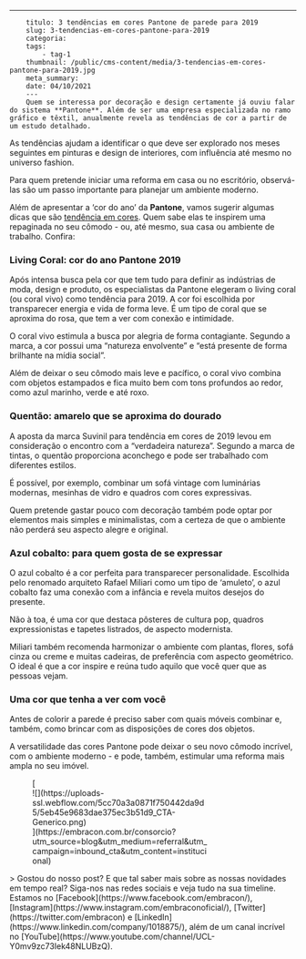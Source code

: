 ---
        titulo: 3 tendências em cores Pantone de parede para 2019
        slug: 3-tendencias-em-cores-pantone-para-2019
        categoria: 
        tags:
            - tag-1
        thumbnail: /public/cms-content/media/3-tendencias-em-cores-pantone-para-2019.jpg
        meta_summary: 
        date: 04/10/2021
        ---
        Quem se interessa por decoração e design certamente já ouviu falar do sistema **Pantone**. Além de ser uma empresa especializada no ramo gráfico e têxtil, anualmente revela as tendências de cor a partir de um estudo detalhado.

As tendências ajudam a identificar o que deve ser explorado nos meses seguintes em pinturas e design de interiores, com influência até mesmo no universo fashion.

Para quem pretende iniciar uma reforma em casa ou no escritório, observá-las são um passo importante para planejar um ambiente moderno.

Além de apresentar a ‘cor do ano’ da **Pantone**, vamos sugerir algumas dicas que são [tendência em cores](https://www.embracon.com.br/blog/como-escolher-as-cores-de-tintas-para-os-ambientes-da-casa). Quem sabe elas te inspirem uma repaginada no seu cômodo - ou, até mesmo, sua casa ou ambiente de trabalho. Confira:

### Living Coral: cor do ano Pantone 2019

Após intensa busca pela cor que tem tudo para definir as indústrias de moda, design e produto, os especialistas da Pantone elegeram o living coral (ou coral vivo) como tendência para 2019. A cor foi escolhida por transparecer energia e vida de forma leve. É um tipo de coral que se aproxima do rosa, que tem a ver com conexão e intimidade.

O coral vivo estimula a busca por alegria de forma contagiante. Segundo a marca, a cor possui uma “natureza envolvente” e “está presente de forma brilhante na mídia social”.

Além de deixar o seu cômodo mais leve e pacífico, o coral vivo combina com objetos estampados e fica muito bem com tons profundos ao redor, como azul marinho, verde e até roxo.

### Quentão: amarelo que se aproxima do dourado

A aposta da marca Suvinil para tendência em cores de 2019 levou em consideração o encontro com a “verdadeira natureza”. Segundo a marca de tintas, o quentão proporciona aconchego e pode ser trabalhado com diferentes estilos.

É possível, por exemplo, combinar um sofá vintage com luminárias modernas, mesinhas de vidro e quadros com cores expressivas.

Quem pretende gastar pouco com decoração também pode optar por elementos mais simples e minimalistas, com a certeza de que o ambiente não perderá seu aspecto alegre e original.

### Azul cobalto: para quem gosta de se expressar

O azul cobalto é a cor perfeita para transparecer personalidade. Escolhida pelo renomado arquiteto Rafael Miliari como um tipo de ‘amuleto’, o azul cobalto faz uma conexão com a infância e revela muitos desejos do presente.

Não à toa, é uma cor que destaca pôsteres de cultura pop, quadros expressionistas e tapetes listrados, de aspecto modernista.

Miliari também recomenda harmonizar o ambiente com plantas, flores, sofá cinza ou creme e muitas cadeiras, de preferência com aspecto geométrico. O ideal é que a cor inspire e reúna tudo aquilo que você quer que as pessoas vejam.

### Uma cor que tenha a ver com você

Antes de colorir a parede é preciso saber com quais móveis combinar e, também, como brincar com as disposições de cores dos objetos.

A versatilidade das cores Pantone pode deixar o seu novo cômodo incrível, com o ambiente moderno - e pode, também, estimular uma reforma mais ampla no seu imóvel.

<figure class="w-richtext-figure-type-image w-richtext-align-center" style="max-width:310px">[<div>![](https://uploads-ssl.webflow.com/5cc70a3a0871f750442da9d5/5eb45e9683dae375ec3b51d9_CTA-Generico.png)</div>](https://embracon.com.br/consorcio?utm_source=blog&utm_medium=referral&utm_campaign=inbound_cta&utm_content=institucional)</figure>> Gostou do nosso post? E que tal saber mais sobre as nossas novidades em tempo real? Siga-nos nas redes sociais e veja tudo na sua timeline. Estamos no [Facebook](https://www.facebook.com/embracon/), [Instagram](https://www.instagram.com/embraconoficial/), [Twitter](https://twitter.com/embracon) e [LinkedIn](https://www.linkedin.com/company/1018875/), além de um canal incrível no [YouTube](https://www.youtube.com/channel/UCL-Y0mv9zc73Iek48NLUBzQ).

‍

‍
        